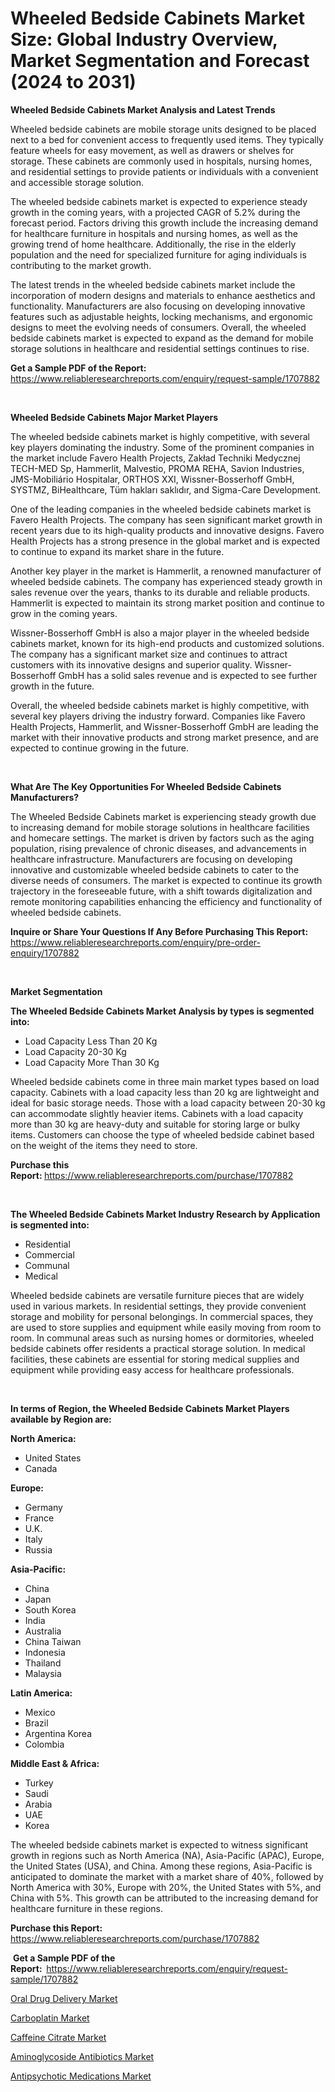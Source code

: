 <p><h1>Wheeled Bedside Cabinets Market Size: Global Industry Overview, Market Segmentation and Forecast (2024 to 2031)</h1></p><p><strong>Wheeled Bedside Cabinets Market Analysis and Latest Trends</strong></p>
<p><p>Wheeled bedside cabinets are mobile storage units designed to be placed next to a bed for convenient access to frequently used items. They typically feature wheels for easy movement, as well as drawers or shelves for storage. These cabinets are commonly used in hospitals, nursing homes, and residential settings to provide patients or individuals with a convenient and accessible storage solution.</p><p>The wheeled bedside cabinets market is expected to experience steady growth in the coming years, with a projected CAGR of 5.2% during the forecast period. Factors driving this growth include the increasing demand for healthcare furniture in hospitals and nursing homes, as well as the growing trend of home healthcare. Additionally, the rise in the elderly population and the need for specialized furniture for aging individuals is contributing to the market growth.</p><p>The latest trends in the wheeled bedside cabinets market include the incorporation of modern designs and materials to enhance aesthetics and functionality. Manufacturers are also focusing on developing innovative features such as adjustable heights, locking mechanisms, and ergonomic designs to meet the evolving needs of consumers. Overall, the wheeled bedside cabinets market is expected to expand as the demand for mobile storage solutions in healthcare and residential settings continues to rise.</p></p>
<p><strong>Get a Sample PDF of the Report:&nbsp;</strong> <a href="https://www.reliableresearchreports.com/enquiry/request-sample/1707882">https://www.reliableresearchreports.com/enquiry/request-sample/1707882</a></p>
<p>&nbsp;</p>
<p><strong>Wheeled Bedside Cabinets Major Market Players</strong></p>
<p><p>The wheeled bedside cabinets market is highly competitive, with several key players dominating the industry. Some of the prominent companies in the market include Favero Health Projects, Zakład Techniki Medycznej TECH-MED Sp, Hammerlit, Malvestio, PROMA REHA, Savion Industries, JMS-Mobiliário Hospitalar, ORTHOS XXI, Wissner-Bosserhoff GmbH, SYSTMZ, BiHealthcare, Tüm hakları saklıdır, and Sigma-Care Development.</p><p>One of the leading companies in the wheeled bedside cabinets market is Favero Health Projects. The company has seen significant market growth in recent years due to its high-quality products and innovative designs. Favero Health Projects has a strong presence in the global market and is expected to continue to expand its market share in the future.</p><p>Another key player in the market is Hammerlit, a renowned manufacturer of wheeled bedside cabinets. The company has experienced steady growth in sales revenue over the years, thanks to its durable and reliable products. Hammerlit is expected to maintain its strong market position and continue to grow in the coming years.</p><p>Wissner-Bosserhoff GmbH is also a major player in the wheeled bedside cabinets market, known for its high-end products and customized solutions. The company has a significant market size and continues to attract customers with its innovative designs and superior quality. Wissner-Bosserhoff GmbH has a solid sales revenue and is expected to see further growth in the future.</p><p>Overall, the wheeled bedside cabinets market is highly competitive, with several key players driving the industry forward. Companies like Favero Health Projects, Hammerlit, and Wissner-Bosserhoff GmbH are leading the market with their innovative products and strong market presence, and are expected to continue growing in the future.</p></p>
<p>&nbsp;</p>
<p><strong>What Are The Key Opportunities For Wheeled Bedside Cabinets Manufacturers?</strong></p>
<p><p>The Wheeled Bedside Cabinets market is experiencing steady growth due to increasing demand for mobile storage solutions in healthcare facilities and homecare settings. The market is driven by factors such as the aging population, rising prevalence of chronic diseases, and advancements in healthcare infrastructure. Manufacturers are focusing on developing innovative and customizable wheeled bedside cabinets to cater to the diverse needs of consumers. The market is expected to continue its growth trajectory in the foreseeable future, with a shift towards digitalization and remote monitoring capabilities enhancing the efficiency and functionality of wheeled bedside cabinets.</p></p>
<p><strong>Inquire or Share Your Questions If Any Before Purchasing This Report:</strong> <a href="https://www.reliableresearchreports.com/enquiry/pre-order-enquiry/1707882">https://www.reliableresearchreports.com/enquiry/pre-order-enquiry/1707882</a></p>
<p>&nbsp;</p>
<p><strong>Market Segmentation</strong></p>
<p><strong>The Wheeled Bedside Cabinets Market Analysis by types is segmented into:</strong></p>
<p><ul><li>Load Capacity Less Than 20 Kg</li><li>Load Capacity 20-30 Kg</li><li>Load Capacity More Than 30 Kg</li></ul></p>
<p><p>Wheeled bedside cabinets come in three main market types based on load capacity. Cabinets with a load capacity less than 20 kg are lightweight and ideal for basic storage needs. Those with a load capacity between 20-30 kg can accommodate slightly heavier items. Cabinets with a load capacity more than 30 kg are heavy-duty and suitable for storing large or bulky items. Customers can choose the type of wheeled bedside cabinet based on the weight of the items they need to store.</p></p>
<p><strong>Purchase this Report:&nbsp;</strong><a href="https://www.reliableresearchreports.com/purchase/1707882">https://www.reliableresearchreports.com/purchase/1707882</a></p>
<p>&nbsp;</p>
<p><strong>The Wheeled Bedside Cabinets Market Industry Research by Application is segmented into:</strong></p>
<p><ul><li>Residential</li><li>Commercial</li><li>Communal</li><li>Medical</li></ul></p>
<p><p>Wheeled bedside cabinets are versatile furniture pieces that are widely used in various markets. In residential settings, they provide convenient storage and mobility for personal belongings. In commercial spaces, they are used to store supplies and equipment while easily moving from room to room. In communal areas such as nursing homes or dormitories, wheeled bedside cabinets offer residents a practical storage solution. In medical facilities, these cabinets are essential for storing medical supplies and equipment while providing easy access for healthcare professionals.</p></p>
<p>&nbsp;</p>
<p><strong>In terms of Region, the Wheeled Bedside Cabinets Market Players available by Region are:</strong></p>
<p>
    <p> <strong> North America: </strong>
        <ul>
            <li>United States</li>
            <li>Canada</li>
        </ul>
        </p> 
    <p> <strong> Europe: </strong>
        <ul>
            <li>Germany</li>
            <li>France</li>
            <li>U.K.</li>
            <li>Italy</li>
            <li>Russia</li>
        </ul>
        </p> 
    <p> <strong> Asia-Pacific: </strong>
        <ul>
            <li>China</li>
            <li>Japan</li>
            <li>South Korea</li>
            <li>India</li>
            <li>Australia</li>
            <li>China Taiwan</li>
            <li>Indonesia</li>
            <li>Thailand</li>
            <li>Malaysia</li>
        </ul>
        </p> 
    <p> <strong> Latin America: </strong>
        <ul>
            <li>Mexico</li>
            <li>Brazil</li>
            <li>Argentina Korea</li>
            <li>Colombia</li>
        </ul>
        </p> 
    <p> <strong> Middle East & Africa: </strong>
        <ul>
            <li>Turkey</li>
            <li>Saudi</li>
            <li>Arabia</li>
            <li>UAE</li>
            <li>Korea</li>
        </ul>
    </p>
    </p>
<p><p>The wheeled bedside cabinets market is expected to witness significant growth in regions such as North America (NA), Asia-Pacific (APAC), Europe, the United States (USA), and China. Among these regions, Asia-Pacific is anticipated to dominate the market with a market share of 40%, followed by North America with 30%, Europe with 20%, the United States with 5%, and China with 5%. This growth can be attributed to the increasing demand for healthcare furniture in these regions.</p></p>
<p><strong>Purchase this Report: </strong><a href="https://www.reliableresearchreports.com/purchase/1707882">https://www.reliableresearchreports.com/purchase/1707882</a></p>
<p>&nbsp;<strong>Get a Sample PDF of the Report:&nbsp;&nbsp;</strong><a href="https://www.reliableresearchreports.com/enquiry/request-sample/1707882">https://www.reliableresearchreports.com/enquiry/request-sample/1707882</a></p>
<p><strong></strong></p>
<p><p><a href="https://medium.com/@twiladurgan/oral-drug-delivery-market-competitive-analysis-market-trends-and-forecast-to-2031-a4dd5d8df04a">Oral Drug Delivery Market</a></p><p><a href="https://medium.com/@myrticecole/carboplatin-nbsp-market-focuses-on-market-share-size-and-projected-forecast-till-2031-8b6f6ca7b68b">Carboplatin Market</a></p><p><a href="https://medium.com/@twiladurgan/caffeine-citrate-market-furnishes-information-on-market-share-market-trends-and-market-growth-7add0c886056">Caffeine Citrate Market</a></p><p><a href="https://medium.com/@samanthamason1930/aminoglycoside-antibiotics-market-outlook-industry-overview-and-forecast-2024-to-2031-f368b1a42a99">Aminoglycoside Antibiotics Market</a></p><p><a href="https://medium.com/@jamesday5g/antipsychotic-medications-market-size-cagr-trends-2024-2030-6ab5de4b63de">Antipsychotic Medications Market</a></p></p>